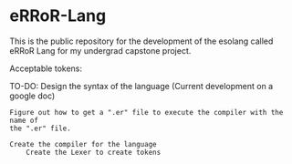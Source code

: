 # eRRoR-Lang
This is the public repository for the development of the esolang called eRRoR Lang for my undergrad capstone project.

Acceptable tokens:


TO-DO:
	Design the syntax of the language (Current development on a google doc)

	Figure out how to get a ".er" file to execute the compiler with the name of
	the ".er" file.

	Create the compiler for the language
		Create the Lexer to create tokens
